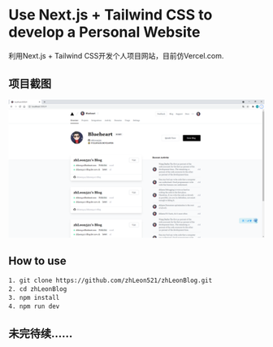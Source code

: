 # Use Next.js + Tailwind CSS to develop a Personal Website

利用Next.js + Tailwind CSS开发个人项目网站，目前仿Vercel.com.

## 项目截图
![项目截图](/MarkdownFig/WebSite预览.png)

## How to use

```bash
1. git clone https://github.com/zhLeon521/zhLeonBlog.git
2. cd zhLeonBlog
3. npm install
4. npm run dev
```

## 未完待续……
